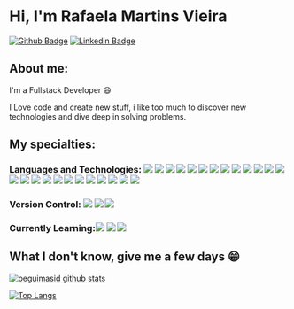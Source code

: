 
# Hi, I'm Rafaela Martins Vieira

[![Github Badge](https://img.shields.io/badge/-Github-000?style=flat-square&logo=Github&logoColor=white&link=https://github.com/RafaelaMartins)](https://github.com/RafaelaMartins)
[![Linkedin Badge](https://img.shields.io/badge/-LinkedIn-blue?style=flat-square&logo=Linkedin&logoColor=white&link=https://www.linkedin.com/in/rafaela-martins-b11680159/)](https://www.linkedin.com/in/rafaela-martins-b11680159/)

## About me:

I'm a Fullstack Developer :smile:

I Love code and create new stuff, i like too much to discover new technologies and dive deep in solving problems.

## My specialties:

### Languages and Technologies: <img src="https://img.shields.io/badge/javascript%20-%23323330.svg?&style=for-the-badge&logo=javascript&logoColor=%23F7DF1E"/> <img src="https://img.shields.io/badge/Java-ED8B00?style=for-the-badge&logo=java&logoColor=white"/> <img src="https://img.shields.io/badge/Python-3776AB?style=for-the-badge&logo=python&logoColor=white"/> <img src="https://img.shields.io/badge/Delphi-B22222?style=for-the-badge&logo=delphi&logoColor=white"/> <img src="https://img.shields.io/badge/C-A8B9CC?style=for-the-badge&logo=c&logoColor=white"/> <img src="https://img.shields.io/badge/Pascal-DC322F?style=for-the-badge&logo=pascal&logoColor=white"/>  <img src="https://img.shields.io/badge/html5%20-%23E34F26.svg?&style=for-the-badge&logo=html5&logoColor=white"/> <img src="https://img.shields.io/badge/css3%20-%231572B6.svg?&style=for-the-badge&logo=css3&logoColor=white"/> <img src="https://img.shields.io/badge/Bootstrap-563D7C?style=for-the-badge&logo=bootstrap&logoColor=white"/> <img src="	https://img.shields.io/badge/jQuery-0769AD?style=for-the-badge&logo=jquery&logoColor=white"/> <img src="https://img.shields.io/badge/jQuery-0769AD?style=for-the-badge&logo=jquery&logoColor=white"/> <img src="https://img.shields.io/badge/PHP-777BB4?style=for-the-badge&logo=php&logoColor=white"/> <img src="https://img.shields.io/badge/Keras-D00000?style=for-the-badge&logo=Keras&logoColor=white"/> <img src="https://img.shields.io/badge/TensorFlow-FF6F00?style=for-the-badge&logo=TensorFlow&logoColor=white"/> <img src="https://img.shields.io/badge/Laravel-FF2D20?style=for-the-badge&logo=laravel&logoColor=white"/> <img src="https://img.shields.io/badge/Flask-000000?style=for-the-badge&logo=flask&logoColor=white"/> <img src ="https://img.shields.io/badge/MySQL-00000F?style=for-the-badge&logo=mysql&logoColor=white"/> <img src ="https://img.shields.io/badge/Microsoft%20SQL%20Server-CC2927?style=for-the-badge&logo=microsoft%20sql%20server&logoColor=white"/> <img src="https://img.shields.io/badge/QuestDB-2563FF?style=for-the-badge&logo=questdb&logoColor=white"/> <img src="https://img.shields.io/badge/Pandas-150458?style=for-the-badge&logo=pandas&logoColor=white"/> <img src="https://img.shields.io/badge/PyTorch-EE4C2C?style=for-the-badge&logo=pytorch&logoColor=white"/> <img src="https://img.shields.io/badge/Scikit--Learn-F7931E?style=for-the-badge&logo=scikit-learn&logoColor=white"/> <img src="https://img.shields.io/badge/Seaborn-3776AB?style=for-the-badge&logo=seaborn&logoColor=white"/> <img src="https://img.shields.io/badge/Numpy-013243?style=for-the-badge&logo=numpy&logoColor=white"/> <img src="https://img.shields.io/badge/Matplotlib-013243?style=for-the-badge&logo=matplotlib&logoColor=white"/> 

### Version Control: <img src="https://img.shields.io/badge/git%20-F05032.svg?&style=for-the-badge&logo=git&logoColor=white"/> <img src="https://img.shields.io/badge/github%20-%23121011.svg?&style=for-the-badge&logo=github&logoColor=white"/> <img src="https://img.shields.io/badge/bitbucket%20-%230047B3.svg?&style=for-the-badge&logo=bitbucket&logoColor=white"/> 

### Currently Learning:<img src="https://img.shields.io/badge/Dash-00A4CC?style=for-the-badge&logo=dash&logoColor=white"/> <img src="https://img.shields.io/badge/Django-092E20?style=for-the-badge&logo=django&logoColor=white"/> <img src="https://img.shields.io/badge/Plotly-3F4F75?style=for-the-badge&logo=plotly&logoColor=white"/>

## What I don't know, give me a few days 😁

[![peguimasid github stats](https://github-readme-stats.vercel.app/api?username=RafaelaMartins&show_icons=true&title_color=fff&icon_color=37aaff&text_color=f8f8f2&bg_color=171c24&count_private=true)](https://github.com/RafaelaMartins)

[![Top Langs](https://github-readme-stats.vercel.app/api/top-langs/?username=RafaelaMartins&layout=compact&title_color=fff&text_color=f8f8f2&hide=java&bg_color=171c24)](https://github.com/RafaelaMartins)
